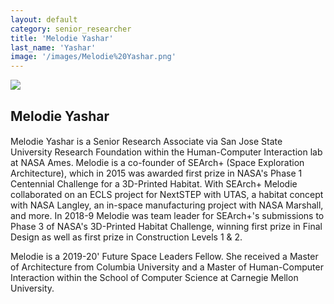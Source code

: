 ```yaml
---
layout: default
category: senior_researcher
title: 'Melodie Yashar'
last_name: 'Yashar'
image: '/images/Melodie%20Yashar.png'
---
```


<img src="{{ page.image }}">

<h2 class="team-title">Melodie Yashar</h2>
<h4 class="team-position"></h4>

<p>Melodie Yashar is a Senior Research Associate via San Jose State University Research Foundation within the Human-Computer Interaction lab at NASA Ames. Melodie is a co-founder of SEArch+ (Space Exploration Architecture), which in 2015 was awarded first prize in NASA's Phase 1 Centennial Challenge for a 3D-Printed Habitat. With SEArch+ Melodie collaborated on an ECLS project for NextSTEP with UTAS, a habitat concept with NASA Langley, an in-space manufacturing project with NASA Marshall, and more. In 2018-9 Melodie was team leader for SEArch+'s submissions to Phase 3 of NASA's 3D-Printed Habitat Challenge, winning first prize in Final Design as well as first prize in Construction Levels 1 & 2.</p>
<p>Melodie is a 2019-20' Future Space Leaders Fellow. She received a Master of Architecture from Columbia University and a Master of Human-Computer Interaction within the School of Computer Science at Carnegie Mellon University.</p>
<ul class="team-member-other-info"></ul>
